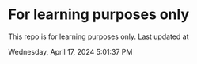 # For learning purposes only
This repo is for learning purposes only.
Last updated at

Wednesday, April 17, 2024 5:01:37 PM

